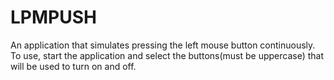 # LPMPUSH
An application that simulates pressing the left mouse button continuously. To use, start the application and select the buttons(must be uppercase) that will be used to turn on and off.
